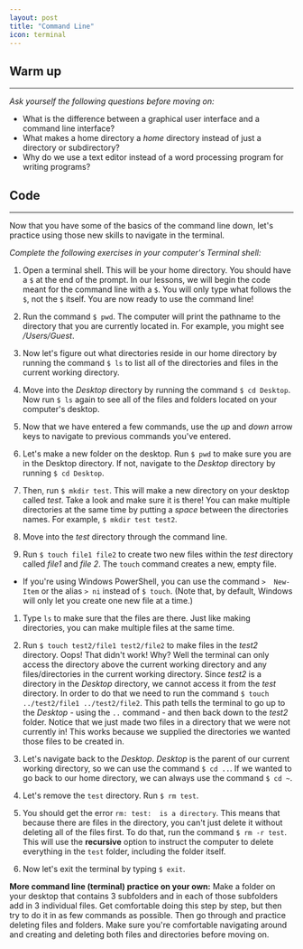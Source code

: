 ```yaml
---
layout: post
title: "Command Line"
icon: terminal
---
```

## Warm up

* * *

_Ask yourself the following questions before moving on:_

*   What is the difference between a graphical user interface and a command line interface?
*   What makes a home directory a _home_ directory instead of just a directory or subdirectory?
*   Why do we use a text editor instead of a word processing program for writing programs?

## Code

* * *

Now that you have some of the basics of the command line down, let's practice using those new skills to navigate in the terminal.

_Complete the following exercises in your computer's Terminal shell:_

1.  Open a terminal shell. This will be your home directory. You should have a `$` at the end of the prompt. In our lessons, we will begin the code meant for the command line with a `$`. You will only type what follows the `$`, not the `$` itself. You are now ready to use the command line!

2.  Run the command `$ pwd`. The computer will print the pathname to the directory that you are currently located in. For example, you might see _/Users/Guest_.

3.  Now let's figure out what directories reside in our home directory by running the command `$ ls` to list all of the directories and files in the current working directory.

4.  Move into the _Desktop_ directory by running the command `$ cd Desktop`. Now run `$ ls` again to see all of the files and folders located on your computer's desktop.

5.  Now that we have entered a few commands, use the _up_ and _down_ arrow keys to navigate to previous commands you've entered.

6.  Let's make a new folder on the desktop. Run `$ pwd` to make sure you are in the Desktop directory. If not, navigate to the _Desktop_ directory by running `$ cd Desktop`.

7.  Then, run `$ mkdir test`. This will make a new directory on your desktop called _test_. Take a look and make sure it is there! You can make multiple directories at the same time by putting a _space_ between the directories names. For example, `$ mkdir test test2`.

8.  Move into the _test_ directory through the command line.

9.  Run `$ touch file1 file2` to create two new files within the _test_ directory called _file1_ and _file 2_. The `touch` command creates a new, empty file.

*   If you're using Windows PowerShell, you can use the command `>  New-Item` or the alias `> ni` instead of `$ touch`. (Note that, by default, Windows will only let you create one new file at a time.)

1.  Type `ls` to make sure that the files are there. Just like making directories, you can make multiple files at the same time.

2.  Run `$ touch test2/file1 test2/file2` to make files in the _test2_ directory. Oops! That didn't work! Why? Well the terminal can only access the directory above the current working directory and any files/directories in the current working directory. Since _test2_ is a directory in the _Desktop_ directory, we cannot access it from the _test_ directory. In order to do that we need to run the command `$ touch ../test2/file1 ../test2/file2`. This path tells the terminal to go up to the _Desktop_ - using the `..` command - and then back down to the _test2_ folder. Notice that we just made two files in a directory that we were not currently in! This works because we supplied the directories we wanted those files to be created in.

3.  Let's navigate back to the _Desktop_. _Desktop_ is the parent of our current working directory, so we can use the command `$ cd ..`. If we wanted to go back to our home directory, we can always use the command `$ cd ~`.

4.  Let's remove the `test` directory. Run `$ rm test`.

5.  You should get the error `rm: test:  is a directory`. This means that because there are files in the directory, you can't just delete it without deleting all of the files first. To do that, run the command `$ rm -r test`. This will use the **recursive** option to instruct the computer to delete everything in the `test` folder, including the folder itself.

6.  Now let's exit the terminal by typing `$ exit`.

**More command line (terminal) practice on your own:** Make a folder on your desktop that contains 3 subfolders and in each of those subfolders add in 3 individual files. Get comfortable doing this step by step, but then try to do it in as few commands as possible. Then go through and practice deleting files and folders. Make sure you're comfortable navigating around and creating and deleting both files and directories before moving on.